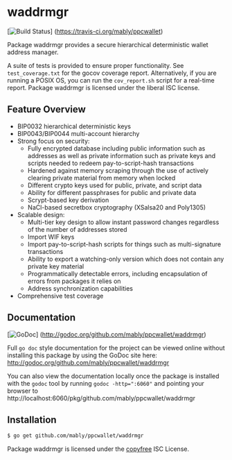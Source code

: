 waddrmgr
========

[![Build Status](https://travis-ci.org/mably/ppcwallet.png?branch=master)]
(https://travis-ci.org/mably/ppcwallet)

Package waddrmgr provides a secure hierarchical deterministic wallet address
manager.

A suite of tests is provided to ensure proper functionality.  See
`test_coverage.txt` for the gocov coverage report.  Alternatively, if you are
running a POSIX OS, you can run the `cov_report.sh` script for a real-time
report.  Package waddrmgr is licensed under the liberal ISC license.

## Feature Overview

- BIP0032 hierarchical deterministic keys
- BIP0043/BIP0044 multi-account hierarchy
- Strong focus on security:
  - Fully encrypted database including public information such as addresses as
    well as private information such as private keys and scripts needed to
    redeem pay-to-script-hash transactions
  - Hardened against memory scraping through the use of actively clearing
    private material from memory when locked
  - Different crypto keys used for public, private, and script data
  - Ability for different passphrases for public and private data
  - Scrypt-based key derivation
  - NaCl-based secretbox cryptography (XSalsa20 and Poly1305)
- Scalable design:
  - Multi-tier key design to allow instant password changes regardless of the
    number of addresses stored
  - Import WIF keys
  - Import pay-to-script-hash scripts for things such as multi-signature
    transactions
  - Ability to export a watching-only version which does not contain any private
    key material
  - Programmatically detectable errors, including encapsulation of errors from
    packages it relies on
  - Address synchronization capabilities
- Comprehensive test coverage

## Documentation

[![GoDoc](https://godoc.org/github.com/mably/ppcwallet/waddrmgr?status.png)]
(http://godoc.org/github.com/mably/ppcwallet/waddrmgr)

Full `go doc` style documentation for the project can be viewed online without
installing this package by using the GoDoc site here:
http://godoc.org/github.com/mably/ppcwallet/waddrmgr

You can also view the documentation locally once the package is installed with
the `godoc` tool by running `godoc -http=":6060"` and pointing your browser to
http://localhost:6060/pkg/github.com/mably/ppcwallet/waddrmgr

## Installation

```bash
$ go get github.com/mably/ppcwallet/waddrmgr
```

Package waddrmgr is licensed under the [copyfree](http://copyfree.org) ISC
License.
